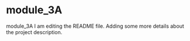 # module_3A
module_3A
I am editing the README file. Adding some more details about the project description.

